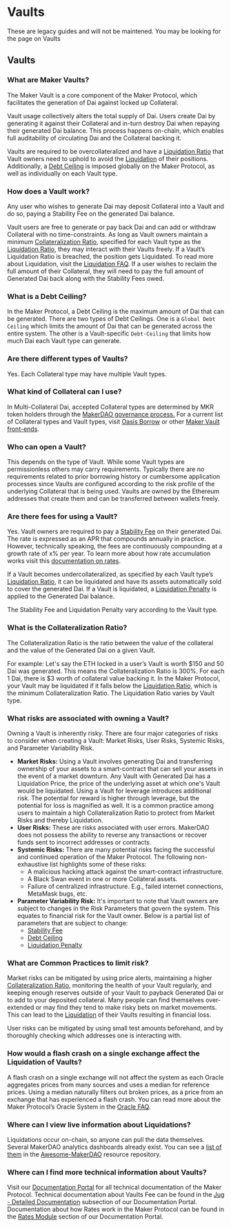 # Vaults

 These are legacy guides and will not be maintened. You may be looking for the page on Vaults

## Vaults

### What are Maker Vaults?

The Maker Vault is a core component of the Maker Protocol, which facilitates the generation of Dai against locked up Collateral.

Vault usage collectively alters the total supply of Dai. Users create Dai by generating it against their Collateral and in-turn destroy Dai when repaying their generated Dai balance. This process happens on-chain, which enables full auditability of circulating Dai and the Collateral backing it.

Vaults are required to be overcollateralized and have a [Liquidation Ratio](https://github.com/blimpa/maker-operational-manual/tree/585db80e297ca25b975cb68c1fea55f2f3bc1634/learn/vaults/liquidation/README.md#what-is-the-liquidation-ratio) that Vault owners need to uphold to avoid the [Liquidation](https://github.com/blimpa/maker-operational-manual/tree/585db80e297ca25b975cb68c1fea55f2f3bc1634/learn/vaults/liquidation/README.md) of their positions. Additionally, a [Debt Ceiling](vault.md#what-is-a-debt-ceiling) is imposed globally on the Maker Protocol, as well as individually on each Vault type.

### How does a Vault work?

Any user who wishes to generate Dai may deposit Collateral into a Vault and do so, paying a Stability Fee on the generated Dai balance.

Vault users are free to generate or pay back Dai and can add or withdraw Collateral with no time-constraints. As long as Vault owners maintain a minimum [Collateralization Ratio](vault.md#what-is-the-collateralization-ratio), specified for each Vault type as the [Liquidation Ratio](https://github.com/blimpa/maker-operational-manual/tree/585db80e297ca25b975cb68c1fea55f2f3bc1634/learn/vaults/liquidation/README.md#what-is-the-liquidation-ratio), they may interact with their Vaults freely. If a Vault’s Liquidation Ratio is breached, the position gets Liquidated. To read more about Liquidation, visit the [Liquidation FAQ](https://github.com/blimpa/maker-operational-manual/tree/585db80e297ca25b975cb68c1fea55f2f3bc1634/learn/vaults/liquidation/README.md). If a user wishes to reclaim the full amount of their Collateral, they will need to pay the full amount of Generated Dai back along with the Stability Fees owed.

### What is a Debt Ceiling?

In the Maker Protocol, a Debt Ceiling is the maximum amount of Dai that can be generated. There are two types of Debt Ceilings. One is a `Global Debt Ceiling` which limits the amount of Dai that can be generated across the entire system. The other is a Vault-specific `Debt-Ceiling` that limits how much Dai each Vault type can generate.

### Are there different types of Vaults?

Yes. Each Collateral type may have multiple Vault types.

### What kind of Collateral can I use?

In Multi-Collateral Dai, accepted Collateral types are determined by MKR token holders through the [MakerDAO governance process.](https://github.com/blimpa/maker-operational-manual/tree/585db80e297ca25b975cb68c1fea55f2f3bc1634/learn/governance/README.md) For a current list of Collateral types and Vault types, visit [Oasis Borrow](https://oasis.app/borrow) or other [Maker Vault front-ends](https://awesome.makerdao.com/#third-party-vault-portals).

### Who can open a Vault?

This depends on the type of Vault. While some Vault types are permissionless others may carry requirements. Typically there are no requirements related to prior borrowing history or cumbersome application processes since Vaults are configured according to the risk profile of the underlying Collateral that is being used. Vaults are owned by the Ethereum addresses that create them and can be transferred between wallets freely.

### Are there fees for using a Vault?

Yes. Vault owners are required to pay a [Stability Fee](https://github.com/blimpa/maker-operational-manual/tree/585db80e297ca25b975cb68c1fea55f2f3bc1634/learn/governance/stability-fees/README.md) on their generated Dai. The rate is expressed as an APR that compounds annually in practice. However, technically speaking, the fees are continuously compounding at a growth rate of x% per year. To learn more about how rate accumulation works visit this [documentation on rates](https://docs.makerdao.com/smart-contract-modules/rates-module/jug-detailed-documentation).

If a Vault becomes undercollateralized, as specified by each Vault type’s [Liquidation Ratio](https://github.com/blimpa/maker-operational-manual/tree/585db80e297ca25b975cb68c1fea55f2f3bc1634/learn/vaults/liquidation/README.md#what-is-the-liquidation-ratio), it can be liquidated and have its assets automatically sold to cover the generated Dai. If a Vault is liquidated, a [Liquidation Penalty](https://github.com/blimpa/maker-operational-manual/tree/585db80e297ca25b975cb68c1fea55f2f3bc1634/learn/vaults/liquidation/README.md#what-is-the-liquidation-penalty) is applied to the Generated Dai balance.

The Stability Fee and Liquidation Penalty vary according to the Vault type.

### What is the Collateralization Ratio?

The Collateralization Ratio is the ratio between the value of the collateral and the value of the Generated Dai on a given Vault.

For example: Let's say the ETH locked in a user’s Vault is worth $150 and 50 Dai was generated. This means the Collateralization Ratio is 300%. For each 1 Dai, there is $3 worth of collateral value backing it. In the Maker Protocol, your Vault may be liquidated if it falls below the [Liquidation Ratio](https://github.com/blimpa/maker-operational-manual/tree/585db80e297ca25b975cb68c1fea55f2f3bc1634/learn/vaults/liquidation/README.md#what-is-the-liquidation-ratio), which is the minimum Collateralization Ratio. The Liquidation Ratio varies by Vault type.

### What risks are associated with owning a Vault?

Owning a Vault is inherently risky. There are four major categories of risks to consider when creating a Vault: Market Risks, User Risks, Systemic Risks, and Parameter Variability Risk.

* **Market Risks:** Using a Vault involves generating Dai and transferring ownership of your assets to a smart-contract that can sell your assets in the event of a market downturn. Any Vault with Generated Dai has a Liquidation Price, the price of the underlying asset at which one's Vault would be liquidated. Using a Vault for leverage introduces additional risk. The potential for reward is higher through leverage, but the potential for loss is magnified as well. It is a common practice among users to maintain a high Collateralization Ratio to protect from Market Risks and thereby Liquidation.
* **User Risks:** These are risks associated with user errors. MakerDAO does not possess the ability to reverse any transactions or recover funds sent to incorrect addresses or contracts.
* **Systemic Risks:** There are many potential risks facing the successful and continued operation of the Maker Protocol. The following non-exhaustive list highlights some of these risks:
  * A malicious hacking attack against the smart-contract infrastructure.
  * A Black Swan event in one or more Collateral assets.
  * Failure of centralized infrastructure. E.g., failed internet connections, MetaMask bugs, etc.
* **Parameter Variability Risk:** It's important to note that Vault owners are subject to changes in the Risk Parameters that govern the system. This equates to financial risk for the Vault owner. Below is a partial list of parameters that are subject to change:
  * [Stability Fee](https://github.com/blimpa/maker-operational-manual/tree/585db80e297ca25b975cb68c1fea55f2f3bc1634/learn/governance/stability-fees/README.md)
  * [Debt Ceiling](vault.md#what-is-a-debt-ceiling)
  * [Liquidation Penalty](https://github.com/blimpa/maker-operational-manual/tree/585db80e297ca25b975cb68c1fea55f2f3bc1634/learn/vaults/liquidation/README.md#what-is-the-liquidation-penalty)

### What are Common Practices to limit risk?

Market risks can be mitigated by using price alerts, maintaining a higher [Collateralization Ratio](vault.md#what-is-the-collateralization-ratio), monitoring the health of your Vault regularly, and keeping enough reserves outside of your Vault to payback Generated Dai or to add to your deposited collateral. Many people can find themselves over-extended or may find they tend to make risky bets on market movements. This can lead to the [Liquidation](https://github.com/blimpa/maker-operational-manual/tree/585db80e297ca25b975cb68c1fea55f2f3bc1634/learn/vaults/liquidation/README.md) of their Vaults resulting in financial loss.

User risks can be mitigated by using small test amounts beforehand, and by thoroughly checking which addresses one is interacting with.

### How would a flash crash on a single exchange affect the Liquidation of Vaults?

A flash crash on a single exchange will not affect the system as each Oracle aggregates prices from many sources and uses a median for reference prices. Using a median naturally filters out broken prices, as a price from an exchange that has experienced a flash crash. You can read more about the Maker Protocol’s Oracle System in the [Oracle FAQ](https://github.com/blimpa/maker-operational-manual/tree/585db80e297ca25b975cb68c1fea55f2f3bc1634/learn/Oracles/README.md).

### Where can I view live information about Liquidations?

Liquidations occur on-chain, so anyone can pull the data themselves. Several MakerDAO analytics dashboards already exist. You can see a [list of them](https://awesome.makerdao.com/#watch-dai) in the [Awesome-MakerDAO](https://awesome.makerdao.com) resource repository.

### Where can I find more technical information about Vaults?

Visit our [Documentation Portal](https://docs.makerdao.com/) for all technical documentation of the Maker Protocol. Technical documentation about Vaults Fee can be found in the [Jug - Detailed Documentation](https://docs.makerdao.com/smart-contract-modules/rates-module/jug-detailed-documentation) subsection of our Documentation Portal. Documentation about how Rates work in the Maker Protocol can be found in the [Rates Module](https://docs.makerdao.com/smart-contract-modules/rates-module) section of our Documentation Portal.

